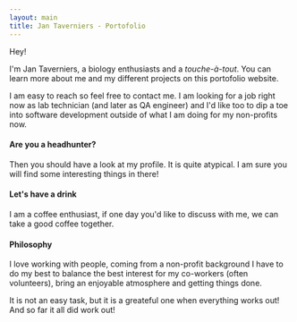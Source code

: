 ```yaml
---
layout: main
title: Jan Taverniers - Portofolio
---
```

Hey!

I'm Jan Taverniers, a biology enthusiasts and a _touche-à-tout_. You can learn
 more about me and my different projects on this portofolio website.

I am easy to reach so feel free to contact me. I am looking for a job right now
 as lab technician (and later as QA engineer) and I'd like too to dip a toe into
  software development outside of what I am doing for my non-profits now.


<h4 class="ui horizontal divider header">
  <i class="briefcase big icon"></i>
  Are you a headhunter?
</h4>

Then you should have a look at my profile. It is quite atypical. I am sure you
will find some interesting things in there!

<h4 class="ui horizontal divider header">
  <i class="coffee big icon"></i>
  Let's have a drink
</h4>

I am a coffee enthusiast, if one day you'd like to discuss with me, we can take
a good coffee together.

<h4 class="ui horizontal divider header">
  <i class="hand spock big icon"></i>
  Philosophy
</h4>

I love working with people, coming from a non-profit background I have to do my
best to balance the best interest for my co-workers (often volunteers), bring an
enjoyable atmosphere and getting things done.

It is not an easy task, but it is a greateful one when everything works out! And
so far it all did work out!
